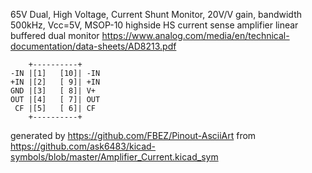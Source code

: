 65V Dual, High Voltage, Current Shunt Monitor, 20V/V gain, bandwidth 500kHz, Vcc=5V, MSOP-10
highside HS current sense amplifier linear buffered dual monitor
https://www.analog.com/media/en/technical-documentation/data-sheets/AD8213.pdf


	    +----------+
	-IN |[1]   [10]| -IN
	+IN |[2]   [ 9]| +IN
	GND |[3]   [ 8]| V+
	OUT |[4]   [ 7]| OUT
	 CF |[5]   [ 6]| CF
	    +----------+


generated by https://github.com/FBEZ/Pinout-AsciiArt from https://github.com/ask6483/kicad-symbols/blob/master/Amplifier_Current.kicad_sym